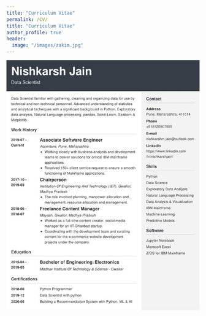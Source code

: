 ```yaml
---
title: "Curriculum Vitae"
permalink: /CV/
title: "Curriculum Vitae"
author_profile: true
header:
  image: "/images/zakim.jpg"
---
```



![Alt Text](/images/Resume.jpg)
